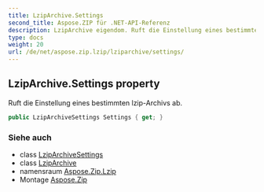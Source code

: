 ```yaml
---
title: LzipArchive.Settings
second_title: Aspose.ZIP für .NET-API-Referenz
description: LzipArchive eigendom. Ruft die Einstellung eines bestimmten lzipArchivs ab.
type: docs
weight: 20
url: /de/net/aspose.zip.lzip/lziparchive/settings/
---
```

## LzipArchive.Settings property

Ruft die Einstellung eines bestimmten lzip-Archivs ab.

```csharp
public LzipArchiveSettings Settings { get; }
```

### Siehe auch

* class [LzipArchiveSettings](../../lziparchivesettings/)
* class [LzipArchive](../)
* namensraum [Aspose.Zip.Lzip](../../lziparchive/)
* Montage [Aspose.Zip](../../../)



